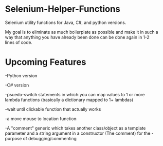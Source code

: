 # Selenium-Helper-Functions
Selenium utility functions for Java, C#, and python versions.

My goal is to eliminate as much boilerplate as possible and make it in such a way that anything you have already been done can be done again in 1-2 lines of code. 

# Upcoming Features
-Python version

-C# version

-psuedo-switch statements in which you can map values to 1 or more lambda functions (basically a dictionary mapped to 1+ lambdas) 

-wait until clickable function that actually works

-a move mouse to location function

-A "comment" generic which takes another class/object as a template parameter and a string argument in a constructor (The comment) for the -purpose of debugging/commenting
